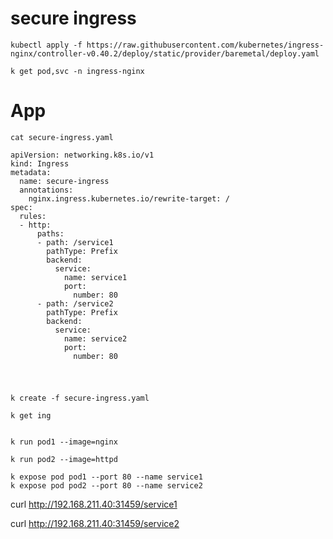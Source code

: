 #  secure  ingress 


```
kubectl apply -f https://raw.githubusercontent.com/kubernetes/ingress-nginx/controller-v0.40.2/deploy/static/provider/baremetal/deploy.yaml

```

```
k get pod,svc -n ingress-nginx

```





#  App


```
cat secure-ingress.yaml
```


```
apiVersion: networking.k8s.io/v1
kind: Ingress
metadata:
  name: secure-ingress
  annotations:
    nginx.ingress.kubernetes.io/rewrite-target: /
spec:
  rules:
  - http:
      paths:
      - path: /service1
        pathType: Prefix
        backend:
          service:
            name: service1
            port:
              number: 80
      - path: /service2
        pathType: Prefix
        backend:
          service:
            name: service2
            port:
              number: 80
              
```



#

```
k create -f secure-ingress.yaml 

k get ing


```



```
k run pod1 --image=nginx

k run pod2 --image=httpd

```


```
k expose pod pod1 --port 80 --name service1
k expose pod pod2 --port 80 --name service2
```

curl  http://192.168.211.40:31459/service1

curl  http://192.168.211.40:31459/service2
